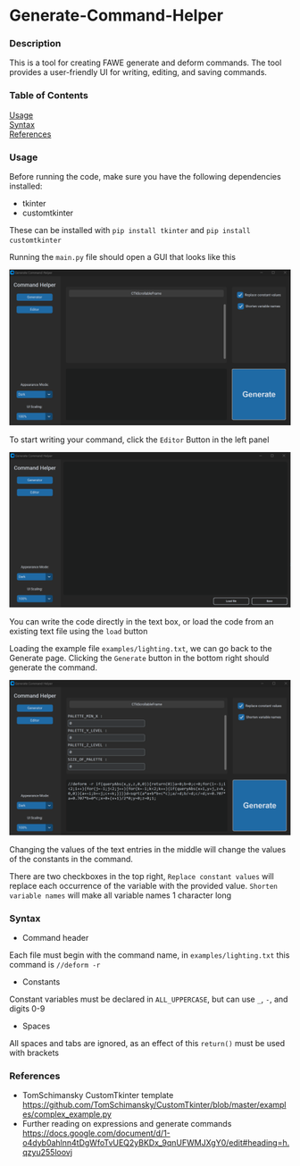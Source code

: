 # Generate-Command-Helper

### Description
This is a tool for creating FAWE generate and deform commands. The tool provides a user-friendly UI for writing, editing, and saving commands. 

### Table of Contents  
[Usage](#usage)  
[Syntax](#syntax)  
[References](#references)

### Usage

Before running the code, make sure you have the following dependencies installed:
* tkinter
* customtkinter

These can be installed with `pip install tkinter` and `pip install customtkinter`

Running the `main.py` file should open a GUI that looks like this

![Generator GUI](images/generator_gui.png)

To start writing your command, click the `Editor` Button in the left panel

![Editor GUI](images/editor_gui.png)

You can write the code directly in the text box, or load the code from an existing text file using the `load` button

Loading the example file `examples/lighting.txt`, we can go back to the Generate page. Clicking the `Generate` button in the bottom right should generate the command. 

![generated examples/lightning.txt](images/generated_example.png)

Changing the values of the text entries in the middle will change the values of the constants in the command. 

There are two checkboxes in the top right, `Replace constant values` will replace each occurrence of the variable with the provided value. `Shorten variable names` will make all variable names 1 character long

### Syntax

- Command header

Each file must begin with the command name, in `examples/lighting.txt` this command is `//deform -r`
- Constants

Constant variables must be declared in `ALL_UPPERCASE`, but can use `_`, `-`, and digits 0-9

- Spaces

All spaces and tabs are ignored, as an effect of this `return()` must be used with brackets

### References

- TomSchimansky CustomTkinter template https://github.com/TomSchimansky/CustomTkinter/blob/master/examples/complex_example.py
- Further reading on expressions and generate commands https://docs.google.com/document/d/1-o4dyb0ahlnn4tDgWfoTvUEQ2yBKDx_9qnUFWMJXgY0/edit#heading=h.qzyu255loovj